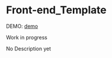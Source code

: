 # Front-end_Template

DEMO: [demo](https://mateuszbryczek.github.io/Front-end_Template/)

Work in progress

No Description yet 